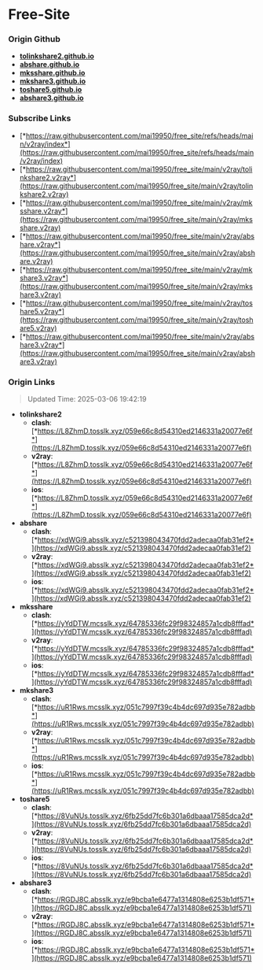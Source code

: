 # Free-Site

### Origin Github

- [**tolinkshare2.github.io**](https://github.com/tolinkshare2/tolinkshare2.github.io)
- [**abshare.github.io**](https://github.com/abshare/abshare.github.io)
- [**mksshare.github.io**](https://github.com/mksshare/mksshare.github.io)
- [**mkshare3.github.io**](https://github.com/mkshare3/mkshare3.github.io)
- [**toshare5.github.io**](https://github.com/toshare5/toshare5.github.io)
- [**abshare3.github.io**](https://github.com/abshare3/abshare3.github.io)

### Subscribe Links

- [*https://raw.githubusercontent.com/mai19950/free_site/refs/heads/main/v2ray/index*](https://raw.githubusercontent.com/mai19950/free_site/refs/heads/main/v2ray/index)
- [*https://raw.githubusercontent.com/mai19950/free_site/main/v2ray/tolinkshare2.v2ray*](https://raw.githubusercontent.com/mai19950/free_site/main/v2ray/tolinkshare2.v2ray)
- [*https://raw.githubusercontent.com/mai19950/free_site/main/v2ray/mksshare.v2ray*](https://raw.githubusercontent.com/mai19950/free_site/main/v2ray/mksshare.v2ray)
- [*https://raw.githubusercontent.com/mai19950/free_site/main/v2ray/abshare.v2ray*](https://raw.githubusercontent.com/mai19950/free_site/main/v2ray/abshare.v2ray)
- [*https://raw.githubusercontent.com/mai19950/free_site/main/v2ray/mkshare3.v2ray*](https://raw.githubusercontent.com/mai19950/free_site/main/v2ray/mkshare3.v2ray)
- [*https://raw.githubusercontent.com/mai19950/free_site/main/v2ray/toshare5.v2ray*](https://raw.githubusercontent.com/mai19950/free_site/main/v2ray/toshare5.v2ray)
- [*https://raw.githubusercontent.com/mai19950/free_site/main/v2ray/abshare3.v2ray*](https://raw.githubusercontent.com/mai19950/free_site/main/v2ray/abshare3.v2ray)

### Origin Links

> Updated Time: 2025-03-06 19:42:19

- **tolinkshare2**
  - **clash**: [*https://L8ZhmD.tosslk.xyz/059e66c8d54310ed2146331a20077e6f*](https://L8ZhmD.tosslk.xyz/059e66c8d54310ed2146331a20077e6f)
  - **v2ray**: [*https://L8ZhmD.tosslk.xyz/059e66c8d54310ed2146331a20077e6f*](https://L8ZhmD.tosslk.xyz/059e66c8d54310ed2146331a20077e6f)
  - **ios**: [*https://L8ZhmD.tosslk.xyz/059e66c8d54310ed2146331a20077e6f*](https://L8ZhmD.tosslk.xyz/059e66c8d54310ed2146331a20077e6f)
- **abshare**
  - **clash**: [*https://xdWGi9.absslk.xyz/c521398043470fdd2adecaa0fab31ef2*](https://xdWGi9.absslk.xyz/c521398043470fdd2adecaa0fab31ef2)
  - **v2ray**: [*https://xdWGi9.absslk.xyz/c521398043470fdd2adecaa0fab31ef2*](https://xdWGi9.absslk.xyz/c521398043470fdd2adecaa0fab31ef2)
  - **ios**: [*https://xdWGi9.absslk.xyz/c521398043470fdd2adecaa0fab31ef2*](https://xdWGi9.absslk.xyz/c521398043470fdd2adecaa0fab31ef2)
- **mksshare**
  - **clash**: [*https://yYdDTW.mcsslk.xyz/64785336fc29f98324857a1cdb8fffad*](https://yYdDTW.mcsslk.xyz/64785336fc29f98324857a1cdb8fffad)
  - **v2ray**: [*https://yYdDTW.mcsslk.xyz/64785336fc29f98324857a1cdb8fffad*](https://yYdDTW.mcsslk.xyz/64785336fc29f98324857a1cdb8fffad)
  - **ios**: [*https://yYdDTW.mcsslk.xyz/64785336fc29f98324857a1cdb8fffad*](https://yYdDTW.mcsslk.xyz/64785336fc29f98324857a1cdb8fffad)
- **mkshare3**
  - **clash**: [*https://uR1Rws.mcsslk.xyz/051c7997f39c4b4dc697d935e782adbb*](https://uR1Rws.mcsslk.xyz/051c7997f39c4b4dc697d935e782adbb)
  - **v2ray**: [*https://uR1Rws.mcsslk.xyz/051c7997f39c4b4dc697d935e782adbb*](https://uR1Rws.mcsslk.xyz/051c7997f39c4b4dc697d935e782adbb)
  - **ios**: [*https://uR1Rws.mcsslk.xyz/051c7997f39c4b4dc697d935e782adbb*](https://uR1Rws.mcsslk.xyz/051c7997f39c4b4dc697d935e782adbb)
- **toshare5**
  - **clash**: [*https://8VuNUs.tosslk.xyz/6fb25dd7fc6b301a6dbaaa17585dca2d*](https://8VuNUs.tosslk.xyz/6fb25dd7fc6b301a6dbaaa17585dca2d)
  - **v2ray**: [*https://8VuNUs.tosslk.xyz/6fb25dd7fc6b301a6dbaaa17585dca2d*](https://8VuNUs.tosslk.xyz/6fb25dd7fc6b301a6dbaaa17585dca2d)
  - **ios**: [*https://8VuNUs.tosslk.xyz/6fb25dd7fc6b301a6dbaaa17585dca2d*](https://8VuNUs.tosslk.xyz/6fb25dd7fc6b301a6dbaaa17585dca2d)
- **abshare3**
  - **clash**: [*https://RGDJ8C.absslk.xyz/e9bcba1e6477a1314808e6253b1df571*](https://RGDJ8C.absslk.xyz/e9bcba1e6477a1314808e6253b1df571)
  - **v2ray**: [*https://RGDJ8C.absslk.xyz/e9bcba1e6477a1314808e6253b1df571*](https://RGDJ8C.absslk.xyz/e9bcba1e6477a1314808e6253b1df571)
  - **ios**: [*https://RGDJ8C.absslk.xyz/e9bcba1e6477a1314808e6253b1df571*](https://RGDJ8C.absslk.xyz/e9bcba1e6477a1314808e6253b1df571)
